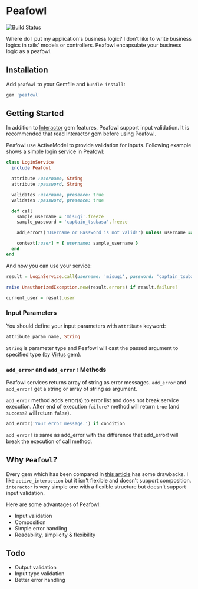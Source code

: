 # Peafowl
[![Build Status](https://travis-ci.org/AliSepehri/peafowl.svg?branch=master)](https://travis-ci.org/AliSepehri/peafowl)

Where do I put my application's business logic? I don't like to write business logics in rails' models or controllers. Peafowl encapsulate your business logic as a peafowl.


## Installation
Add `peafowl` to your Gemfile and `bundle install`:

``` ruby
gem 'peafowl'
```

## Getting Started
In addition to [Interactor](https://github.com/collectiveidea/interactor) gem features, Peafowl support input validation. It is recommended that read Interactor gem before using Peafowl.

Peafowl use ActiveModel to provide validation for inputs. Following example shows a simple login service in Peafowl: 

``` ruby
class LoginService
  include Peafowl

  attribute :username, String
  attribute :password, String

  validates :username, presence: true
  validates :password, presence: true

  def call
    sample_username = 'misugi'.freeze
    sample_password = 'captain_tsubasa'.freeze

    add_error!('Username or Password is not valid!') unless username == sample_username && password == sample_password

    context[:user] = { username: sample_username }
  end
end
```

And now you can use your service:
``` ruby
result = LoginService.call(username: 'misugi', password: 'captain_tsubasa')

raise UnauthorizedException.new(result.errors) if result.failure?

current_user = result.user
```
### Input Parameters
You should define your input parameters with `attribute` keyword:

``` ruby
attribute param_name, String
```
`String` is parameter type and Peafowl will cast the passed argument to specified type (by [Virtus](https://github.com/solnic/virtus) gem).

### `add_error` and `add_error!` Methods
Peafowl services returns array of string as error messages. `add_error` and `add_error!` get a string or array of string as argument.

`add_error` method adds error(s) to error list and does not break service execution. After end of execution `failure?` method will return `true` (and `success?` will return `false`).

``` ruby
add_error('Your error message.') if condition
```

`add_error!` is same as add_error with the difference that add_error! will break the execution of call method.

## Why `Peafowl`?

Every gem which has been compared in
[this article](http://neethack.com/2015/06/rails-abstraction-showcase/) has some drawbacks. I like `active_interaction` but it isn't flexible and doesn't support composition. `interactor` is very simple one with a flexible structure but doesn't support input validation. 

Here are some advantages of Peafowl:
- Input validation
- Composition
- Simple error handling
- Readability, simplicity & flexibility


## Todo
- Output validation
- Input type validation
- Better error handling